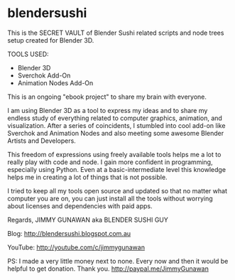 blendersushi
============

This is the SECRET VAULT of Blender Sushi related scripts and node trees setup created for Blender 3D.

TOOLS USED:
- Blender 3D
- Sverchok Add-On
- Animation Nodes Add-On

This is an ongoing "ebook project" to share my brain with everyone.

I am using Blender 3D as a tool to express my ideas and to share my endless study of everything related to computer graphics, animation, and visualization. After a series of coincidents, I stumbled into cool add-on like Sverchok and Animation Nodes and also meeting some awesome Blender Artists and Developers.

This freedom of expressions using freely available tools helps me a lot to really play with code and node. I gain more confident in programming, especially using Python. Even at a basic-intermediate level this knowledge helps me in creating a lot of things that is not possible.

I tried to keep all my tools open source and updated so that no matter what computer you are on, you can just install all the tools without worrying about licenses and dependencies with paid apps.

Regards,
JIMMY GUNAWAN aka BLENDER SUSHI GUY

Blog:
http://blendersushi.blogspot.com.au

YouTube:
http://youtube.com/c/jimmygunawan

PS: I made a very little money next to none. Every now and then it would be helpful to get donation. Thank you.
http://paypal.me/JimmyGunawan 
